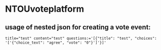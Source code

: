 # NTOUvoteplatform
## usage of nested json for creating a vote event:
  `title="test" content="test" questions:='[{"title": "test", "choices": '['{"choice_text": "agree", "vote": "0"}']'}]'`

